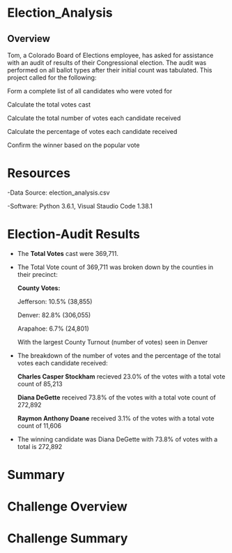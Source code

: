 # Election_Analysis

## **Overview** ##
Tom, a Colorado Board of Elections employee, has asked for assistance with an audit of results of their Congressional election. The audit was performed on all ballot types after their initial count was tabulated. This project called for the following:

Form a complete list of all candidates who were voted for

Calculate the total votes cast

Calculate the total number of votes each candidate received

Calculate the percentage of votes each candidate received

Confirm the winner based on the popular vote 

# **Resources** #
-Data Source: election_analysis.csv

-Software: Python 3.6.1, Visual Staudio Code 1.38.1


# **Election-Audit Results** #

- The **Total Votes** cast were 369,711.


- The Total Vote count of  369,711 was broken down by the counties in their precinct:


    **County Votes:**

    Jefferson: 10.5% (38,855)

    Denver: 82.8% (306,055)

    Arapahoe: 6.7% (24,801)

    With the largest County Turnout (number of votes) seen in Denver
  


- The breakdown of the number of votes and the percentage of the total votes each candidate received:

     **Charles Casper Stockham** recieved 23.0% of the votes with a total vote count of 85,213

     **Diana DeGette** received 73.8% of the votes with a total vote count of 272,892

     **Raymon Anthony Doane** received 3.1% of the votes with a total vote count of 11,606

 
 

- The winning candidate was Diana DeGette with 73.8% of votes with a total is 272,892



# **Summary** #





# **Challenge Overview** #

# **Challenge Summary** #


